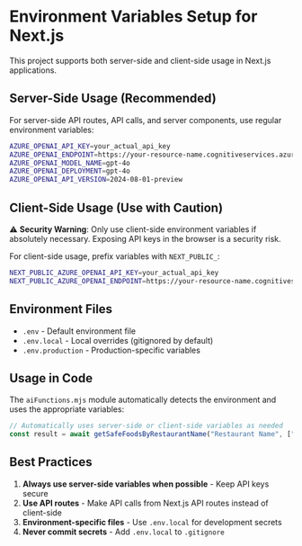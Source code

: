 # Environment Variables Setup for Next.js

This project supports both server-side and client-side usage in Next.js applications.

## Server-Side Usage (Recommended)

For server-side API routes, API calls, and server components, use regular environment variables:

```bash
AZURE_OPENAI_API_KEY=your_actual_api_key
AZURE_OPENAI_ENDPOINT=https://your-resource-name.cognitiveservices.azure.com/
AZURE_OPENAI_MODEL_NAME=gpt-4o
AZURE_OPENAI_DEPLOYMENT=gpt-4o
AZURE_OPENAI_API_VERSION=2024-08-01-preview
```

## Client-Side Usage (Use with Caution)

⚠️ **Security Warning**: Only use client-side environment variables if absolutely necessary. Exposing API keys in the browser is a security risk.

For client-side usage, prefix variables with `NEXT_PUBLIC_`:

```bash
NEXT_PUBLIC_AZURE_OPENAI_API_KEY=your_actual_api_key
NEXT_PUBLIC_AZURE_OPENAI_ENDPOINT=https://your-resource-name.cognitiveservices.azure.com/
```

## Environment Files

- `.env` - Default environment file
- `.env.local` - Local overrides (gitignored by default)
- `.env.production` - Production-specific variables

## Usage in Code

The `aiFunctions.mjs` module automatically detects the environment and uses the appropriate variables:

```javascript
// Automatically uses server-side or client-side variables as needed
const result = await getSafeFoodsByRestaurantName("Restaurant Name", ["allergy1", "allergy2"]);
```

## Best Practices

1. **Always use server-side variables when possible** - Keep API keys secure
2. **Use API routes** - Make API calls from Next.js API routes instead of client-side
3. **Environment-specific files** - Use `.env.local` for development secrets
4. **Never commit secrets** - Add `.env.local` to `.gitignore`